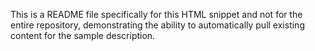 This is a README file specifically for this HTML snippet and not for the entire repository, demonstrating the ability to automatically pull existing content for the sample description.
